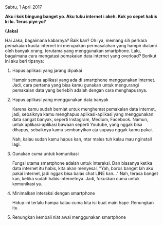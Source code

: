 Sabtu, 1 April 2017

**Aku i kok bingung banget yo. Aku tuku internet i akeh. Kok yo cepet habis ki lo. Terus piye yo?**

**(Jaka)**

<script>nama="Jaka"</script>

Hai Jaka, bagaimana kabarnya? Baik kan? Oh iya, memang sih perkara pemakaian kuota internet ini merupakan permasalahan yang hampir dialami oleh banyak orang, terutama yang menggunakan smartphone. Lalu, bagaimana cara mengatasi pemakaian data internet yang overload? Berikut ini aku beri tipsnya:

1. Hapus aplikasi yang jarang dipakai

    Hampir semua aplikasi yang ada di smartphone menggunakan internet. Jadi, cara pertama yang bisa kamu gunakan untuk mengurangi pemakaian data yang berlebih adalah dengan cara menghapusnya.

2. Hapus aplikasi yang menggunakan data banyak

    Karena kamu sudah berniat untuk menghemat pemakaian data internet, jadi, sebaiknya kamu menghapus aplikasi-aplikasi yang menggunakan data sangat banyak, seperti Instagram, Medium, Facebook. Namun, untuk aplikasi-aplikasi bawaan seperti Youtube, yang nggak bisa dihapus, sebaiknya kamu sembunyikan aja supaya nggak kamu pakai.
    
    Nah, kalau sudah kamu hapus kan, ntar males tuh kalau mau nginstall lagi.

3. Gunakan cuma untuk komunikasi

    Fungsi utama smartphone adalah untuk interaksi. Dan biasanya ketika data internet itu habis, kita akan menyesal, "Yah, boros banget lah aku pakai internet, jadi nggak bisa balas chat LINE kan..." Nah, terasa banget kan, ketika sudah habis internetnya. Jadi, fokuskan cuma untuk komunikasi ya.

4. Minimalkan interaksi dengan smartphone

    Hidup ini terlalu hampa kalau cuma kita isi buat main hape. Renungkan itu.

5. Renungkan kembali niat awal menggunakan smartphone

    